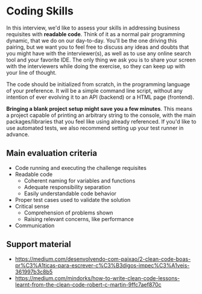 # Coding Skills

In this interview, we'd like to assess your skills in addressing business requisites with
__readable code__.
Think of it as a normal pair programming dynamic, that we do on our day-to-day.
You'll be the one driving this pairing, but we want you to feel free to discuss any ideas and
doubts that you might have with the interviewer(s), as well as to use any online search tool and
your favorite IDE.
The only thing we ask you is to share your screen with the interviewers while doing the exercise,
so they can keep up with your line of thought.

The code should be initialized from scratch, in the programming language of your preference.
It will be a simple command line script, without any intention of ever evolving it to an API
(backend) or a HTML page (frontend).

__Bringing a blank project setup might save you a few minutes__. This means a project capable of
printing an arbitrary string to the console, with the main packages/libraries that you feel like
using already referenced. If you'd like to use automated tests, we also recommend setting up your
test runner in advance.

## Main evaluation criteria
* Code running and executing the challenge requisites
* Readable code
  * Coherent naming for variables and functions
  * Adequate responsibility separation
  * Easily understandable code behavior
* Proper test cases used to validate the solution
* Critical sense
  * Comprehension of problems shown
  * Raising relevant concerns, like performance
* Communication

## Support material

* https://medium.com/desenvolvendo-com-paixao/2-clean-code-boas-pr%C3%A1ticas-para-escrever-c%C3%B3digos-impec%C3%A1veis-361997b3c8b5
* https://medium.com/mindorks/how-to-write-clean-code-lessons-learnt-from-the-clean-code-robert-c-martin-9ffc7aef870c 
